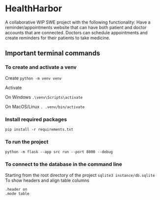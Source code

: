 # HealthHarbor
A collaborative WIP SWE project with the following functionality: Have a reminder/appointments website that can have both patient and doctor accounts that are connected. Doctors can schedule appointments and create reminders for their patients to take medicine.

## Important terminal commands

### To create and activate a venv
Create
`python -m venv venv`

Activate

On Windows
`.\venv\Scripts\activate`

On MacOS/Linux
`. .venv/bin/activate`

### Install required packages
`pip install -r requirements.txt`

### To run the project
`python -m flask --app src run --port 8000 --debug`

### To connect to the database in the command line
Starting from the root directory of the project
`sqlite3 instance/db.sqlite`
To show headers and align table columns
```
.header on
.mode table
```
